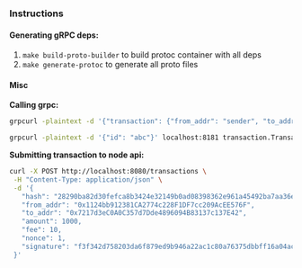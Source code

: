 ### Instructions

#### Generating gRPC deps:
1. `make build-proto-builder` to build protoc container with all deps
2. `make generate-protoc` to generate all proto files


#### Misc
**Calling grpc:**
```sh
grpcurl -plaintext -d '{"transaction": {"from_addr": "sender", "to_addr": "recipient", "amount": 100}}' localhost:8181 transaction.TransactionService/CreateTransaction

grpcurl -plaintext -d '{"id": "abc"}' localhost:8181 transaction.TransactionService/DeleteTransaction
```

**Submitting transaction to node api:**
```sh
curl -X POST http://localhost:8080/transactions \
 -H "Content-Type: application/json" \
 -d '{
   "hash": "28290ba82d30fefca8b3424e32149b0ad08398362e961a45492ba7aa36e49991",
   "from_addr": "0x1124bb912381CA2774c228F1DF7cc209AcEE576F",
   "to_addr": "0x7217d3eC0A0C357d7Dde4896094B83137c137E42",
   "amount": 1000,
   "fee": 10,
   "nonce": 1,
   "signature": "f3f342d758203da6f879ed9b946a22ac1c80a76375dbbff16a04acdbe9cc4ac0513d7177114e327709489cc35d207d886cd35bd5e37dd05fe23c40443400b6cd00"
 }'
 ```
